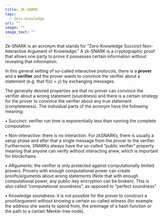 ```yaml
---
title: ZK-SNARK
tags:
  - Zero-knowledge
url: ""
image: ""
image_text: ""
---
```


Zk-SNARK is an acronym that stands for “Zero-Knowledge Succinct Non-Interactive Argument of Knowledge.” A zk-SNARK is a cryptographic proof that allows one party to prove it possesses certain information without revealing that information.

In this general setting of so-called interactive protocols, there is a **prover** and a **verifier** and the prover wants to convince the verifier about a statement (e.g. that f(x) = y) by exchanging messages.

The generally desired properties are that no prover can convince the verifier about a wrong statement (soundness) and there is a certain strategy for the prover to convince the verifier about any true statement (completeness). The individual parts of the acronym have the following meaning:

• Succinct: verifier run time is exponentially less than running the complete computation

• Non-interactive: there is no interaction. For zkSNARKs, there is usually a setup phase and after that a single message from the prover to the verifier. Furthermore, SNARKs always have the so-called “public verifier” property meaning that anyone can verify without interacting anew, which is important for blockchains.

• ARguments: the verifier is only protected against computationally limited provers. Provers with enough computational power can create proofs/arguments about wrong statements (Note that with enough computational power, any public-key encryption can be broken). This is also called “computational soundness”, as opposed to “perfect soundness”.

• Knowledge soundness: it is not possible for the prover to construct a proof/argument without knowing a certain so-called witness (for example the address she wants to spend from, the preimage of a hash function or the path to a certain Merkle-tree node).

